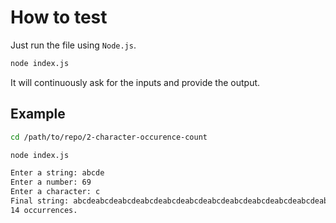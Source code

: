 # How to test

Just run the file using `Node.js`.
```bash
node index.js
```

It will continuously ask for the inputs and provide the output.

## Example
```bash
cd /path/to/repo/2-character-occurence-count

node index.js

Enter a string: abcde
Enter a number: 69
Enter a character: c
Final string: abcdeabcdeabcdeabcdeabcdeabcdeabcdeabcdeabcdeabcdeabcdeabcdeabcdeabcd
14 occurrences.
```